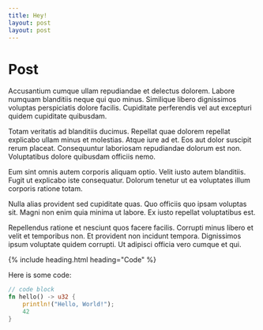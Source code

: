 ```yaml
---
title: Hey!
layout: post
layout: post
---
```

# Post

Accusantium cumque ullam repudiandae et delectus dolorem. Labore numquam blanditiis neque qui quo minus. Similique libero dignissimos voluptas perspiciatis dolore facilis. Cupiditate perferendis vel aut excepturi quidem cupiditate quibusdam.

Totam veritatis ad blanditiis ducimus. Repellat quae dolorem repellat explicabo ullam minus et molestias. Atque iure ad et. Eos aut dolor suscipit rerum placeat. Consequuntur laboriosam repudiandae dolorum est non. Voluptatibus dolore quibusdam officiis nemo.

Eum sint omnis autem corporis aliquam optio. Velit iusto autem blanditiis. Fugit ut explicabo iste consequatur. Dolorum tenetur ut ea voluptates illum corporis ratione totam.

Nulla alias provident sed cupiditate quas. Quo officiis quo ipsam voluptas sit. Magni non enim quia minima ut labore. Ex iusto repellat voluptatibus est.

Repellendus ratione et nesciunt quos facere facilis. Corrupti minus libero et velit et temporibus non. Et provident non incidunt tempora. Dignissimos ipsum voluptate quidem corrupti. Ut adipisci officia vero cumque et qui.

{% include heading.html heading="Code" %}

Here is some code:

```rust
// code block
fn hello() -> u32 {
    println!("Hello, World!");
    42
}
```
